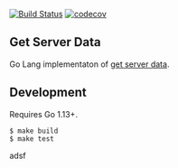 [![Build Status](https://travis-ci.org/seanmalloy/gsd.svg?branch=master)](https://travis-ci.org/seanmalloy/gsd)
[![codecov](https://codecov.io/gh/seanmalloy/gsd/branch/master/graph/badge.svg)](https://codecov.io/gh/seanmalloy/gsd)

## Get Server Data

Go Lang implementaton of [get server data](https://github.com/seanmalloy/get-server-data).

## Development
Requires Go 1.13+.
```
$ make build
$ make test
```

adsf
